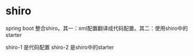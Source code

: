 # shiro
spring boot 整合shiro。其一：xml配置翻译成代码配置。其二：使用shiro中的starter

shiro-1 是代码配置
shiro-2 是shiro中的starter

